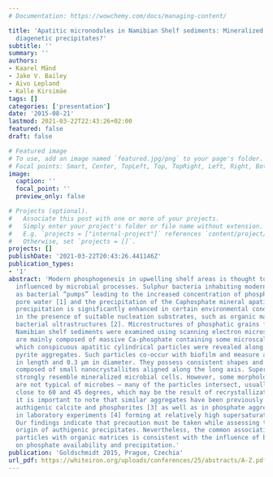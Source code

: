 ```yaml
---
# Documentation: https://wowchemy.com/docs/managing-content/

title: 'Apatitic micronodules in Namibian Shelf sediments: Mineralized microbes or
  diagenetic precipitates?'
subtitle: ''
summary: ''
authors:
- Kaarel Mänd
- Jake V. Bailey
- Aivo Lepland
- Kalle Kirsimäe
tags: []
categories: ['presentation']
date: '2015-08-21'
lastmod: 2021-03-22T22:43:26+02:00
featured: false
draft: false

# Featured image
# To use, add an image named `featured.jpg/png` to your page's folder.
# Focal points: Smart, Center, TopLeft, Top, TopRight, Left, Right, BottomLeft, Bottom, BottomRight.
image:
  caption: ''
  focal_point: ''
  preview_only: false

# Projects (optional).
#   Associate this post with one or more of your projects.
#   Simply enter your project's folder or file name without extension.
#   E.g. `projects = ["internal-project"]` references `content/project/deep-learning/index.md`.
#   Otherwise, set `projects = []`.
projects: []
publishDate: '2021-03-22T20:43:26.441146Z'
publication_types:
- '1'
abstract: 'Modern phosphogenesis in upwelling shelf areas is thought to be strongly
  influenced by microbial processes. Sulphur bacteria inhabiting modern shelfs act
  as bacterial “pumps” leading to the increased concentration of phosphate in sediment
  pore water [1] and the precipitation of the Caphosphate mineral apatite. Apatite
  precipitation is significantly enhanced in certain environmental conditions, e.g.
  in the presence of suitable nucleation substrates, such as organic matrices and
  bacterial ultrastructures [2]. Microstructures of phosphatic grains from modern
  Namibian shelf sediments were examined using scanning electron microscopy. The grains
  are mainly composed of massive Ca-phosphate containing some microscale pores in
  which conspicuous apatitic cylindrical particles were revealed along with framboidal
  pyrite aggregates. Such particles co-occur with biofilm and measure around 1 μm
  in length and 0.3 μm in diameter. They possess consistent shapes and sizes and are
  composed of small nanocrystallites aligned along the long axis. Superficially, they
  strongly resemble mineralized microbial cells. However, some morphological characteristics
  are not typical of microbes – many of the particles intersect, usually at angles
  close to 60 and 45 degrees, which may be the result of recrystallization. However,
  it is important to note that similar aggregates have been previously described from
  authigenic calcite and phosphorites [3] as well as in phosphate aggregates produced
  in laboratory experiments [4] forming at relatively high supersaturation levels.
  Our findings indicate that precaution must be taken while assessing the microbial
  origin of authigenic precipitates. Nevertheless, the common association of apatitic
  particles with organic matrices is consistent with the influence of biological processes
  on phosphate availability and precipitation.'
publication: 'Goldschmidt 2015, Prague, Czechia'
url_pdf: https://whiteiron.org/uploads/conferences/25/abstracts/A-Z.pdf
---
```

